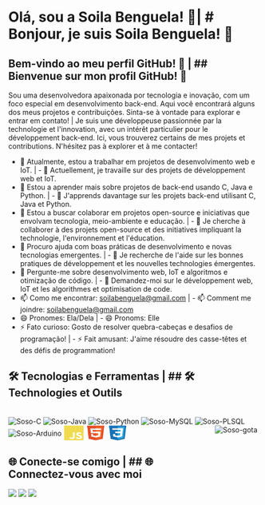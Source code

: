 # Olá, sou a Soila Benguela! 🐾| # Bonjour, je suis Soila Benguela! 🐾

## Bem-vindo ao meu perfil GitHub! 👋 | ## Bienvenue sur mon profil GitHub! 👋

Sou uma desenvolvedora apaixonada por tecnologia e inovação, com um foco especial em desenvolvimento back-end. Aqui você encontrará alguns dos meus projetos e contribuições. Sinta-se à vontade para explorar e entrar em contato!
|
Je suis une développeuse passionnée par la technologie et l'innovation, avec un intérêt particulier pour le développement back-end. Ici, vous trouverez certains de mes projets et contributions. N'hésitez pas à explorer et à me contacter!

- 🔭 Atualmente, estou a trabalhar em projetos de desenvolvimento web e IoT.   | - 🔭 Actuellement, je travaille sur des projets de développement web et IoT.
- 🌱 Estou a aprender mais sobre projetos de back-end usando C, Java e Python. | - 🌱 J'apprends davantage sur les projets back-end utilisant C, Java et Python.
- 👯 Estou a buscar colaborar em projetos open-source e iniciativas que envolvam tecnologia, meio-ambiente e educação. | - 👯 Je cherche à collaborer à des projets open-source et des initiatives impliquant la technologie, l'environnement et l'éducation.
- 🤔 Procuro ajuda com boas práticas de desenvolvimento e novas tecnologias emergentes.  | - 🤔 Je recherche de l'aide sur les bonnes pratiques de développement et les nouvelles technologies émergentes.
- 💬 Pergunte-me sobre desenvolvimento web, IoT e algoritmos e otimização de código.  | - 💬 Demandez-moi sur le développement web, IoT et les algorithmes et optimisation de code.
- 📫 Como me encontrar: [soilabenguela@gmail.com](mailto:soilabenguela@gmail.com)  | - 📫 Comment me joindre: [soilabenguela@gmail.com](mailto:soilabenguela@gmail.com)
- 😄 Pronomes: Ela/Dela  | - 😄 Pronoms: Elle
- ⚡ Fato curioso: Gosto de resolver quebra-cabeças e desafios de programação!  | - ⚡ Fait amusant: J'aime résoudre des casse-têtes et des défis de programmation!

## 🛠️ Tecnologias e Ferramentas | ## 🛠️ Technologies et Outils

<div style="display: inline_block"><br>
  <img align="center" alt="Soso-C" height="30" width="40" src="https://cdn.jsdelivr.net/gh/devicons/devicon/icons/c/c-original.svg">
  <img align="center" alt="Soso-Java" height="30" width="40" src="https://cdn.jsdelivr.net/gh/devicons/devicon/icons/java/java-original.svg">
  <img align="center" alt="Soso-Python" height="30" width="40" src="https://cdn.jsdelivr.net/gh/devicons/devicon/icons/python/python-original.svg">
  <img align="center" alt="Soso-MySQL" height="30" width="40" src="https://cdn.jsdelivr.net/gh/devicons/devicon/icons/mysql/mysql-original.svg">
  <img align="center" alt="Soso-PLSQL" height="30" width="40" src="https://cdn.jsdelivr.net/gh/devicons/devicon/icons/oracle/oracle-original.svg">
    <img align="center" alt="Soso-Arduino" height="30" width="40" src="https://cdn.jsdelivr.net/gh/devicons/devicon/icons/arduino/arduino-original.svg">
  <img align="right" alt="Soso-gota" height="70" width="90" src="https://cdn-images-1.medium.com/max/720/1*PIS_4XIKgOsAd13gOssIqw.png">   
  <img align="center" alt="Soso-Js" height="30" width="40" src="https://raw.githubusercontent.com/devicons/devicon/master/icons/javascript/javascript-plain.svg">  <img align="center" alt="Soso-HTML" height="30" width="40" src="https://raw.githubusercontent.com/devicons/devicon/master/icons/html5/html5-original.svg">
  <img align="center" alt="Soso-CSS" height="30" width="40" src="https://raw.githubusercontent.com/devicons/devicon/master/icons/css3/css3-original.svg">
</div>

## 🌐 Conecte-se comigo | ## 🌐 Connectez-vous avec moi

<div> 
  <a href="mailto:soilabenguela@gmail.com"><img src="https://img.shields.io/badge/-Gmail-%23333?style=for-the-badge&logo=gmail&logoColor=white" target="_blank"></a>
  <a href="https://www.linkedin.com/in/soila-benguela-87005211a/" target="_blank"><img src="https://img.shields.io/badge/-LinkedIn-%230077B5?style=for-the-badge&logo=linkedin&logoColor=white" target="_blank"></a> 
  <a href="https://soilabenguela.medium.com/" target="_blank"><img src="https://img.shields.io/badge/-Medium-%2312100E?style=for-the-badge&logo=medium&logoColor=white" target="_blank"></a>
</div>


<!--![Snake animation](https://github.com/Soilaguela/Soilaguela/blob/output/github-contribution-grid-snake.svg)-->
<!--![snake animation](https://github.com/Soilaguela/Soilaguela/blob/output/github-contribution-grid-snake2.svg)-->
